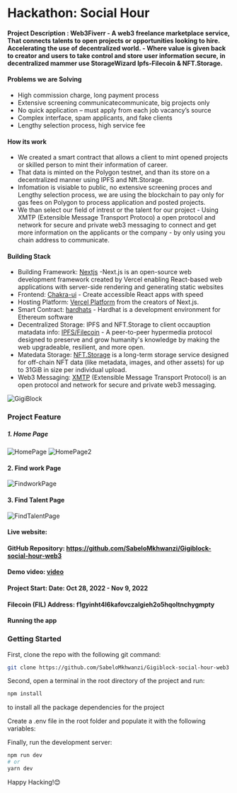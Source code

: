 # Hackathon: Social Hour

#### Project Description : Web3Fiverr - A web3 freelance marketplace service, That connects talents to open projects or opportunities looking to hire. Accelerating the use of decentralized world. - Where value is given back to creator and users to take control and store user information secure, in decentralized mammer use StorageWizard Ipfs-Filecoin & NFT.Storage.

#### Problems we are Solving 
- High commission charge, long payment process
- Extensive screening communicatecommunicate, big projects only
- No quick application – must apply from each job vacancy’s source
- Complex interface, spam applicants, and fake clients
- Lengthy selection process, high service fee

#### How its work
- We created a smart contract that allows a client to mint opened projects or skilled person to mint their information of career.
- That data is minted on the Polygon testnet, and than its store on a decentralized manner using IPFS and Nft.Storage.
- Infomation is visiable to public, no extensive screening proces and Lengthy selection process, we are using the blockchain to pay only for gas fees on Polygon to process application and posted projects.
- We than select our field of intrest or the talent for our project - Using XMTP (Extensible Message Transport Protoco) a open protocol and network for secure and private web3 messaging to connect and get more information on the applicants or the company - by only using you chain address to communicate. 


#### Building Stack

- Building Framework: [Nextjs](https://nextjs.org/) -Next.js is an open-source web development framework created by Vercel enabling React-based web applications with server-side rendering and generating static websites
- Frontend: [Chakra-ui](https://chakra-ui.com/) - Create accessible React apps with speed
- Hosting Platform: [Vercel Platform](https://vercel.com/new?utm_medium=default-template&filter=next.js&utm_source=create-next-app&utm_campaign=create-next-app-readme) from the creators of Next.js.
- Smart Contract: [hardhats](https://hardhat.org/docs) - Hardhat is a development environment for Ethereum software
- Decentralized Storage: IPFS and NFT.Storage to client occauption matadata info: [IPFS/Filecoin](https://ipfs.io/) - A peer-to-peer hypermedia protocol designed to preserve and grow humanity's knowledge by making the web upgradeable, resilient, and more open.
- Matedata Storage: [NFT.Storage](https://nft.storage/) is a long-term storage service designed for off-chain NFT data (like metadata, images, and other assets) for up to 31GiB in size per individual upload.
- Web3 Messaging: [XMTP](https://xmtp.org/) (Extensible Message Transport Protocol) is an open protocol and network for secure and private web3 messaging.

![GigiBlock](https://github.com/SabeloMkhwanzi/Gigiblock-social-hour-web3/blob/main/public/gigiblock-logo.png)

### Project Feature

##### 1. Home Page

![HomePage](https://github.com/SabeloMkhwanzi/Gigiblock-social-hour-web3/blob/main/public/gigiblock-home-darkmode%202022-11-08%20.jpg)
![HomePage2](https://github.com/SabeloMkhwanzi/Gigiblock-social-hour-web3/blob/main/public/gigiblock-home-lightmode%202022-11-08%20.jpg)

#### 2. Find work Page

![FindworkPage](https://github.com/SabeloMkhwanzi/Gigiblock-social-hour-web3/blob/main/public/gigiblock-findowork%202022-11-08%20.jpg)

#### 3. Find Talent Page

![FindTalentPage](https://github.com/SabeloMkhwanzi/web3-fiverr-dapp-jobeez/blob/main/public/gigiblock-findtalent%202022-11-08%20.jpg)

#### Live website: []()

#### GitHub Repository: https://github.com/SabeloMkhwanzi/Gigiblock-social-hour-web3

#### Demo video: [video](https://youtu.be/uEdcnt6kBIg)

#### Project Start: Date: Oct 28, 2022 - Nov 9, 2022

#### Filecoin (FIL) Address: f1gyinht4l6kafovczalgieh2o5hqoltnchygmpty 

#### Running the app

### Getting Started

First, clone the repo with the following git command:

```bash
git clone https://github.com/SabeloMkhwanzi/Gigiblock-social-hour-web3
```

Second, open a terminal in the root directory of the project and run:

```bash
npm install
```

to install all the package dependencies for the project

Create a .env file in the root folder and populate it with the following variables:

Finally, run the development server:

```bash
npm run dev
# or
yarn dev
```

Happy Hacking!😊
